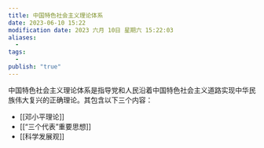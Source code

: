 ```yaml
---
title: 中国特色社会主义理论体系
date: 2023-06-10 15:22
modification date: 2023 六月 10日 星期六 15:22:03
aliases:
  - 
tags:
  - 
publish: "true"
---
```


中国特色社会主义理论体系是指导党和人民沿着中国特色社会主义道路实现中华民族伟大复兴的正确理论。其包含以下三个内容：

- [[邓小平理论]]
- [[“三个代表”重要思想]]
- [[科学发展观]]
